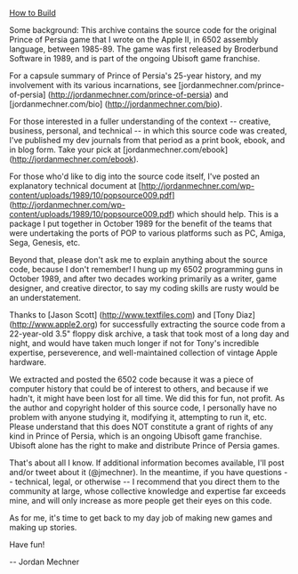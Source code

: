 [How to Build](https://github.com/adamgreen/Prince-of-Persia-Apple-II/blob/working/Notes/pop-build.creole#quick-start)

Some background: This archive contains the source code for the original Prince of Persia game that I wrote on the Apple II, in 6502 assembly language, between 1985-89. The game was first released by Broderbund Software in 1989, and is part of the ongoing Ubisoft game franchise.

For a capsule summary of Prince of Persia's 25-year history, and my involvement with its various incarnations, see [jordanmechner.com/prince-of-persia] (http://jordanmechner.com/prince-of-persia) and [jordanmechner.com/bio] (http://jordanmechner.com/bio).

For those interested in a fuller understanding of the context -- creative, business, personal, and technical -- in which this source code was created, I've published my dev journals from that period as a print book, ebook, and in blog form. Take your pick at [jordanmechner.com/ebook] (http://jordanmechner.com/ebook).

For those who'd like to dig into the source code itself, I've posted an explanatory technical document at [http://jordanmechner.com/wp-content/uploads/1989/10/popsource009.pdf] (http://jordanmechner.com/wp-content/uploads/1989/10/popsource009.pdf) which should help. This is a package I put together in October 1989 for the benefit of the teams that were undertaking the ports of POP to various platforms such as PC, Amiga, Sega, Genesis, etc.

Beyond that, please don't ask me to explain anything about the source code, because I don't remember! I hung up my 6502 programming guns in October 1989, and after two decades working primarily as a writer, game designer, and creative director, to say my coding skills are rusty would be an understatement.

Thanks to [Jason Scott] (http://www.textfiles.com) and [Tony Diaz] (http://www.apple2.org) for successfully extracting the source code from a 22-year-old 3.5" floppy disk archive, a task that took most of a long day and night, and would have taken much longer if not for Tony's incredible expertise, perseverence, and well-maintained collection of vintage Apple hardware. 

We extracted and posted the 6502 code because it was a piece of computer history that could be of interest to others, and because if we hadn't, it might have been lost for all time. We did this for fun, not profit. As the author and copyright holder of this source code, I personally have no problem with anyone studying it, modifying it, attempting to run it, etc. Please understand that this does NOT constitute a grant of rights of any kind in Prince of Persia, which is an ongoing Ubisoft game franchise. Ubisoft alone has the right to make and distribute Prince of Persia games.

That's about all I know. If additional information becomes available, I'll post and/or tweet about it (@jmechner). In the meantime, if you have questions -- technical, legal, or otherwise -- I recommend that you direct them to the community at large, whose collective knowledge and expertise far exceeds mine, and will only increase as more people get their eyes on this code.

As for me, it's time to get back to my day job of making new games and making up stories.

Have fun!

-- Jordan Mechner